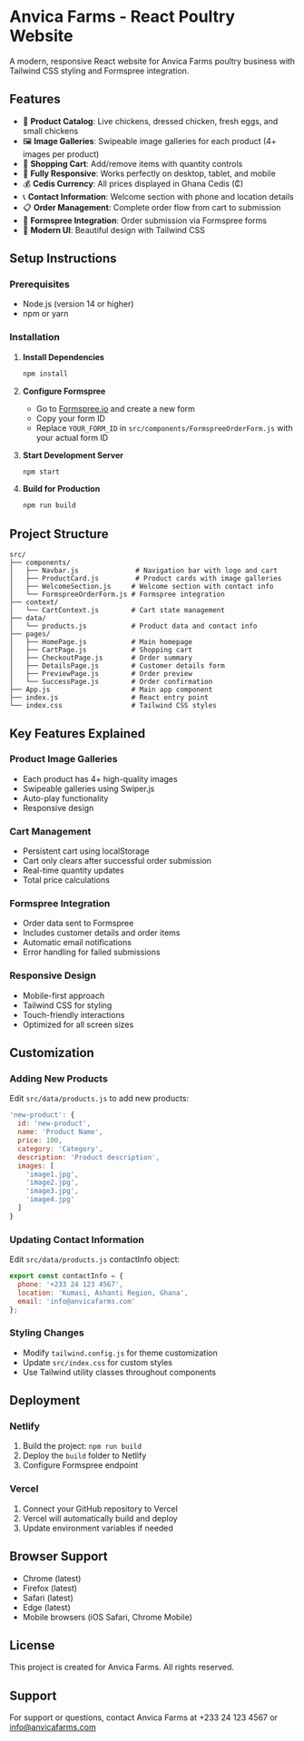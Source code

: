 # Anvica Farms - React Poultry Website

A modern, responsive React website for Anvica Farms poultry business with Tailwind CSS styling and Formspree integration.

## Features

- 🐔 **Product Catalog**: Live chickens, dressed chicken, fresh eggs, and small chickens
- 🖼️ **Image Galleries**: Swipeable image galleries for each product (4+ images per product)
- 🛒 **Shopping Cart**: Add/remove items with quantity controls
- 📱 **Fully Responsive**: Works perfectly on desktop, tablet, and mobile
- 💰 **Cedis Currency**: All prices displayed in Ghana Cedis (₵)
- 📞 **Contact Information**: Welcome section with phone and location details
- 📋 **Order Management**: Complete order flow from cart to submission
- 📧 **Formspree Integration**: Order submission via Formspree forms
- 🎨 **Modern UI**: Beautiful design with Tailwind CSS

## Setup Instructions

### Prerequisites
- Node.js (version 14 or higher)
- npm or yarn

### Installation

1. **Install Dependencies**
   ```bash
   npm install
   ```

2. **Configure Formspree**
   - Go to [Formspree.io](https://formspree.io) and create a new form
   - Copy your form ID
   - Replace `YOUR_FORM_ID` in `src/components/FormspreeOrderForm.js` with your actual form ID

3. **Start Development Server**
   ```bash
   npm start
   ```

4. **Build for Production**
   ```bash
   npm run build
   ```

## Project Structure

```
src/
├── components/
│   ├── Navbar.js              # Navigation bar with logo and cart
│   ├── ProductCard.js         # Product cards with image galleries
│   ├── WelcomeSection.js     # Welcome section with contact info
│   └── FormspreeOrderForm.js # Formspree integration
├── context/
│   └── CartContext.js        # Cart state management
├── data/
│   └── products.js           # Product data and contact info
├── pages/
│   ├── HomePage.js           # Main homepage
│   ├── CartPage.js           # Shopping cart
│   ├── CheckoutPage.js       # Order summary
│   ├── DetailsPage.js        # Customer details form
│   ├── PreviewPage.js        # Order preview
│   └── SuccessPage.js        # Order confirmation
├── App.js                    # Main app component
├── index.js                  # React entry point
└── index.css                 # Tailwind CSS styles
```

## Key Features Explained

### Product Image Galleries
- Each product has 4+ high-quality images
- Swipeable galleries using Swiper.js
- Auto-play functionality
- Responsive design

### Cart Management
- Persistent cart using localStorage
- Cart only clears after successful order submission
- Real-time quantity updates
- Total price calculations

### Formspree Integration
- Order data sent to Formspree
- Includes customer details and order items
- Automatic email notifications
- Error handling for failed submissions

### Responsive Design
- Mobile-first approach
- Tailwind CSS for styling
- Touch-friendly interactions
- Optimized for all screen sizes

## Customization

### Adding New Products
Edit `src/data/products.js` to add new products:

```javascript
'new-product': {
  id: 'new-product',
  name: 'Product Name',
  price: 100,
  category: 'Category',
  description: 'Product description',
  images: [
    'image1.jpg',
    'image2.jpg',
    'image3.jpg',
    'image4.jpg'
  ]
}
```

### Updating Contact Information
Edit `src/data/products.js` contactInfo object:

```javascript
export const contactInfo = {
  phone: '+233 24 123 4567',
  location: 'Kumasi, Ashanti Region, Ghana',
  email: 'info@anvicafarms.com'
};
```

### Styling Changes
- Modify `tailwind.config.js` for theme customization
- Update `src/index.css` for custom styles
- Use Tailwind utility classes throughout components

## Deployment

### Netlify
1. Build the project: `npm run build`
2. Deploy the `build` folder to Netlify
3. Configure Formspree endpoint

### Vercel
1. Connect your GitHub repository to Vercel
2. Vercel will automatically build and deploy
3. Update environment variables if needed

## Browser Support
- Chrome (latest)
- Firefox (latest)
- Safari (latest)
- Edge (latest)
- Mobile browsers (iOS Safari, Chrome Mobile)

## License
This project is created for Anvica Farms. All rights reserved.

## Support
For support or questions, contact Anvica Farms at +233 24 123 4567 or info@anvicafarms.com
